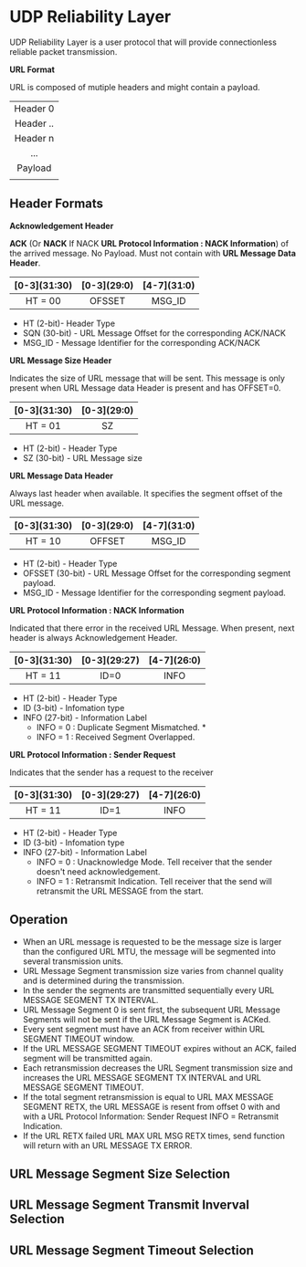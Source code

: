 # UDP Reliability Layer

UDP Reliability Layer is a user protocol that will provide connectionless reliable packet transmission.

**URL Format**

URL is composed of mutiple headers and might contain a payload.

| |
|:--:|
| Header 0 |
| Header .. |
| Header n |
| ... |
| Payload |
| |

## Header Formats

**Acknowledgement Header**

**ACK** (Or **NACK** If NACK **URL Protocol Information : NACK Information**) of the arrived message. No Payload. Must not contain with **URL Message Data Header**.


| \[0-3\](31:30) | \[0-3\](29:0) | \[4-7\](31:0) |
|:--------------:|:-------------:|:-------------:|
| HT = 00        | OFSSET        | MSG_ID        |


* HT (2-bit)- Header Type
* SQN (30-bit) - URL Message Offset for the corresponding ACK/NACK
* MSG_ID - Message Identifier for the corresponding ACK/NACK

**URL Message Size Header**

Indicates the size of URL message that will be sent. This message is only present when URL Message data Header is present and has OFFSET=0.

| \[0-3\](31:30) | \[0-3\](29:0) |
|:--------------:|:-------------:|
| HT = 01        |  SZ           |

* HT (2-bit) - Header Type
* SZ (30-bit) - URL Message size

**URL Message Data Header**

Always last header when available. It specifies the segment offset of the URL message.

| \[0-3\](31:30) | \[0-3\](29:0) | \[4-7\](31:0) |
|:--------------:|:-------------:|:-------------:|
| HT = 10        | OFFSET        | MSG_ID        |

* HT (2-bit) - Header Type
* OFSSET (30-bit) - URL Message Offset for the corresponding segment payload.
* MSG_ID - Message Identifier for the corresponding segment payload.

**URL Protocol Information : NACK Information**

Indicated that there error in the received URL Message. When present, next header is always Acknowledgement Header.

| \[0-3\](31:30) | \[0-3\](29:27) | \[4-7\](26:0) |
|:--------------:|:-------------:|:--------------:|
| HT = 11        | ID=0          | INFO           |

* HT (2-bit) - Header Type
* ID (3-bit) - Infomation type
* INFO (27-bit) - Information Label
  * INFO = 0 : Duplicate Segment Mismatched. *
  * INFO = 1 : Received Segment Overlapped.


**URL Protocol Information : Sender Request**

Indicates that the sender has a request to the receiver

| \[0-3\](31:30) | \[0-3\](29:27) | \[4-7\](26:0) |
|:--------------:|:-------------:|:--------------:|
| HT = 11        | ID=1          | INFO           |

* HT (2-bit) - Header Type
* ID (3-bit) - Infomation type
* INFO (27-bit) - Information Label
  * INFO = 0 : Unacknowledge Mode. Tell receiver that the sender doesn't need acknowledgement.
  * INFO = 1 : Retransmit Indication. Tell receiver that the send will retransmit the URL MESSAGE from the start.


## Operation
* When an URL message is requested to be the message size is larger than the configured URL MTU, the message will be segmented into several transmission units.
* URL Message Segment transmission size varies from channel quality and is determined during the transmission.
* In the sender the segments are transmitted sequentially every URL MESSAGE SEGMENT TX INTERVAL.
* URL Message Segment 0 is sent first, the subsequent URL Message Segments will not be sent if the URL Message Segment is ACKed.
* Every sent segment must have an ACK from receiver within URL SEGMENT TIMEOUT window.
* If the URL MESSAGE SEGMENT TIMEOUT expires without an ACK, failed segment will be transmitted again.
* Each retransmission decreases the URL Segment transmission size and increases the URL MESSAGE SEGMENT TX INTERVAL and URL MESSAGE SEGMENT TIMEOUT. 
* If the total segment retransmission is equal to URL MAX MESSAGE SEGMENT RETX, the URL MESSAGE is resent from offset 0 with and with a URL Protocol Information: Sender Request INFO = Retransmit Indication. 
* If the URL RETX failed URL MAX URL MSG RETX times, send function will return with an URL MESSAGE TX ERROR.

## URL Message Segment Size Selection
## URL Message Segment Transmit Inverval Selection
## URL Message Segment Timeout Selection
